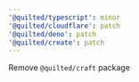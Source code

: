 ```yaml
---
'@quilted/typescript': minor
'@quilted/cloudflare': patch
'@quilted/deno': patch
'@quilted/create': patch
---
```


Remove `@quilted/craft` package
